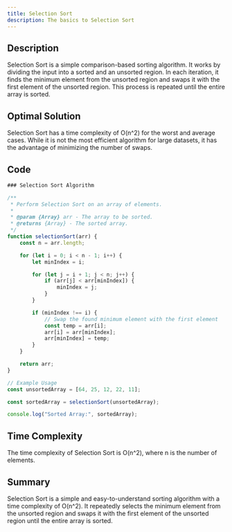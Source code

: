 ```yaml
---
title: Selection Sort
description: The basics to Selection Sort
---
```


## Description
Selection Sort is a simple comparison-based sorting algorithm. It works by dividing the input into a sorted and an unsorted region. In each iteration, it finds the minimum element from the unsorted region and swaps it with the first element of the unsorted region. This process is repeated until the entire array is sorted.

## Optimal Solution
Selection Sort has a time complexity of O(n^2) for the worst and average cases. While it is not the most efficient algorithm for large datasets, it has the advantage of minimizing the number of swaps.

## Code
```javascript
### Selection Sort Algorithm

/**
 * Perform Selection Sort on an array of elements.
 *
 * @param {Array} arr - The array to be sorted.
 * @returns {Array} - The sorted array.
 */
function selectionSort(arr) {
    const n = arr.length;

    for (let i = 0; i < n - 1; i++) {
        let minIndex = i;

        for (let j = i + 1; j < n; j++) {
            if (arr[j] < arr[minIndex]) {
                minIndex = j;
            }
        }

        if (minIndex !== i) {
            // Swap the found minimum element with the first element
            const temp = arr[i];
            arr[i] = arr[minIndex];
            arr[minIndex] = temp;
        }
    }

    return arr;
}

// Example Usage
const unsortedArray = [64, 25, 12, 22, 11];

const sortedArray = selectionSort(unsortedArray);

console.log("Sorted Array:", sortedArray);
```
## Time Complexity
The time complexity of Selection Sort is O(n^2), where n is the number of elements.

## Summary
Selection Sort is a simple and easy-to-understand sorting algorithm with a time complexity of O(n^2). It repeatedly selects the minimum element from the unsorted region and swaps it with the first element of the unsorted region until the entire array is sorted.